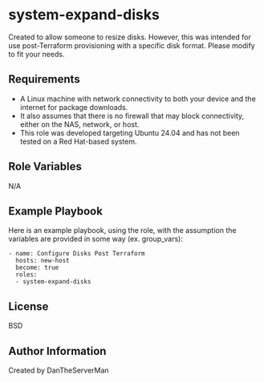 system-expand-disks
=========

Created to allow someone to resize disks. However, this was intended for use post-Terraform provisioning with a specific disk format. Please modify to fit your needs.

Requirements
------------

- A Linux machine with network connectivity to both your device and the internet for package downloads.
- It also assumes that there is no firewall that may block connectivity, either on the NAS, network, or host.
- This role was developed targeting Ubuntu 24.04 and has not been tested on a Red Hat-based system.

Role Variables
--------------
 
N/A

Example Playbook
----------------

Here is an example playbook, using the role, with the assumption the variables are provided in some way (ex. group_vars):
```
- name: Configure Disks Post Terraform
  hosts: new-host 
  become: true
  roles:
  - system-expand-disks
```
License
-------

BSD

Author Information
------------------

Created by DanTheServerMan